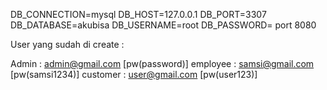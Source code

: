 DB_CONNECTION=mysql
DB_HOST=127.0.0.1
DB_PORT=3307
DB_DATABASE=akubisa
DB_USERNAME=root
DB_PASSWORD=
port 8080

User yang sudah di create :

Admin : admin@gmail.com [pw(password)]
employee : samsi@gmail.com [pw(samsi1234)]
customer : user@gmail.com [pw(user123)]

